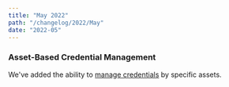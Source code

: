 ```yaml
---
title: "May 2022"
path: "/changelog/2022/May"
date: "2022-05"
---
```


### Asset-Based Credential Management
We've added the ability to [manage credentials](/organizations/asset-based-credential-management.html) by specific assets.
